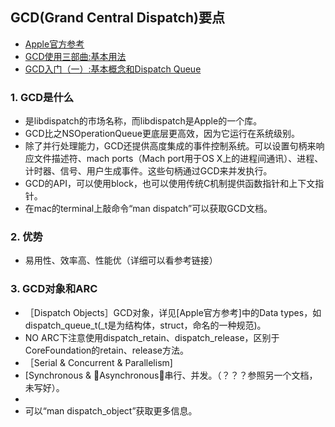 ## GCD(Grand Central Dispatch)要点
*	[Apple官方参考](https://developer.apple.com/library/ios/documentation/Performance/Reference/GCD_libdispatch_Ref/)
*	[GCD使用三部曲:基本用法](http://www.jianshu.com/p/d56064507fb8)
*	[GCD入门（一）:基本概念和Dispatch Queue](http://www.dreamingwish.com/article/grand-central-dispatch-basic-1.html)

### 1. GCD是什么
*	是libdispatch的市场名称，而libdispatch是Apple的一个库。
*	GCD比之NSOperationQueue更底层更高效，因为它运行在系统级别。
*	除了并行处理能力，GCD还提供高度集成的事件控制系统。可以设置句柄来响应文件描述符、mach ports（Mach port用于OS X上的进程间通讯）、进程、计时器、信号、用户生成事件。这些句柄通过GCD来并发执行。
*	GCD的API，可以使用block，也可以使用传统C机制提供函数指针和上下文指针。
*	在mac的terminal上敲命令“man dispatch”可以获取GCD文档。

### 2. 优势
*	易用性、效率高、性能优（详细可以看参考链接）

### 3. GCD对象和ARC
*	［Dispatch Objects］GCD对象，详见[Apple官方参考]中的Data types，如dispatch_queue_t(_t是为结构体，struct，命名的一种规范)。
*	NO ARC下注意使用dispatch_retain、dispatch_release，区别于CoreFoundation的retain、release方法。
*	［Serial & Concurrent & Parallelism]
*	[Synchronous & Asynchronous］串行、并发。（？？？参照另一个文档，未写好）。
*	
*	可以“man dispatch_object”获取更多信息。


### 



